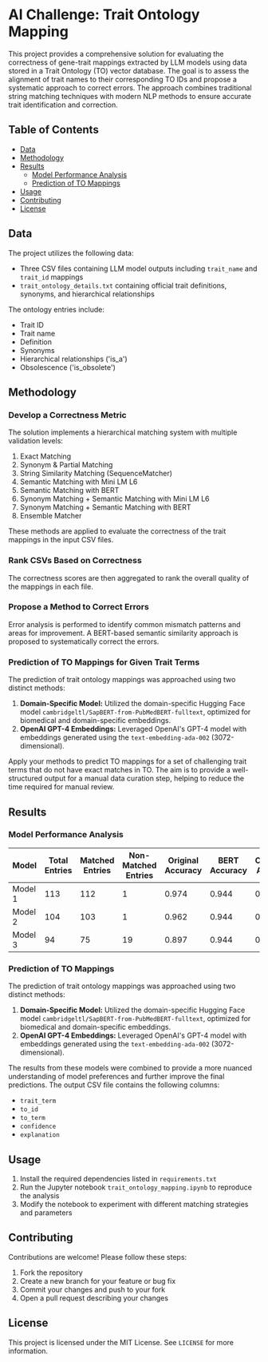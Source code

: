 # AI Challenge: Trait Ontology Mapping

This project provides a comprehensive solution for evaluating the correctness of gene-trait mappings extracted by LLM models using data stored in a Trait Ontology (TO) vector database. The goal is to assess the alignment of trait names to their corresponding TO IDs and propose a systematic approach to correct errors. The approach combines traditional string matching techniques with modern NLP methods to ensure accurate trait identification and correction.

## Table of Contents
- [Data](#data)
- [Methodology](#methodology)
- [Results](#results)
  - [Model Performance Analysis](#model-performance-analysis)
  - [Prediction of TO Mappings](#prediction-of-to-mappings)
- [Usage](#usage)
- [Contributing](#contributing)
- [License](#license)

## Data
The project utilizes the following data:

- Three CSV files containing LLM model outputs including `trait_name` and `trait_id` mappings
- `trait_ontology_details.txt` containing official trait definitions, synonyms, and hierarchical relationships

The ontology entries include:
- Trait ID
- Trait name 
- Definition
- Synonyms
- Hierarchical relationships ('is_a')  
- Obsolescence ('is_obsolete')

## Methodology 
### Develop a Correctness Metric
The solution implements a hierarchical matching system with multiple validation levels:

1. Exact Matching
2. Synonym & Partial Matching
3. String Similarity Matching (SequenceMatcher)
4. Semantic Matching with Mini LM L6
5. Semantic Matching with BERT
6. Synonym Matching + Semantic Matching with Mini LM L6
7. Synonym Matching + Semantic Matching with BERT
8. Ensemble Matcher

These methods are applied to evaluate the correctness of the trait mappings in the input CSV files. 

### Rank CSVs Based on Correctness
The correctness scores are then aggregated to rank the overall quality of the mappings in each file.

### Propose a Method to Correct Errors
Error analysis is performed to identify common mismatch patterns and areas for improvement. A BERT-based semantic similarity approach is proposed to systematically correct the errors.

### Prediction of TO Mappings for Given Trait Terms
The prediction of trait ontology mappings was approached using two distinct methods:

1. **Domain-Specific Model:** Utilized the domain-specific Hugging Face model `cambridgeltl/SapBERT-from-PubMedBERT-fulltext`, optimized for biomedical and domain-specific embeddings.
2. **OpenAI GPT-4 Embeddings:** Leveraged OpenAI's GPT-4 model with embeddings generated using the `text-embedding-ada-002` (3072-dimensional).

Apply your methods to predict TO mappings for a set of challenging trait terms that do not have exact matches in TO. The aim is to provide a well-structured output for a manual data curation step, helping to reduce the time required for manual review.

## Results
### Model Performance Analysis
| Model   | Total Entries | Matched Entries | Non-Matched Entries | Original Accuracy | BERT Accuracy | Combined Accuracy |
|---------|---------------|-----------------|---------------------|-------------------|---------------|-------------------|
| Model 1 | 113           | 112             | 1                   | 0.974             | 0.944         | 0.974             |
| Model 2 | 104           | 103             | 1                   | 0.962             | 0.944         | 0.961             |
| Model 3 | 94            | 75              | 19                  | 0.897             | 0.944         | 0.907             |

### Prediction of TO Mappings
The prediction of trait ontology mappings was approached using two distinct methods:

1. **Domain-Specific Model:** Utilized the domain-specific Hugging Face model `cambridgeltl/SapBERT-from-PubMedBERT-fulltext`, optimized for biomedical and domain-specific embeddings.
2. **OpenAI GPT-4 Embeddings:** Leveraged OpenAI's GPT-4 model with embeddings generated using the `text-embedding-ada-002` (3072-dimensional).

The results from these models were combined to provide a more nuanced understanding of model preferences and further improve the final predictions. The output CSV file contains the following columns:
- `trait_term`
- `to_id`
- `to_term`
- `confidence`
- `explanation`

## Usage
1. Install the required dependencies listed in `requirements.txt`
2. Run the Jupyter notebook `trait_ontology_mapping.ipynb` to reproduce the analysis
3. Modify the notebook to experiment with different matching strategies and parameters

## Contributing
Contributions are welcome! Please follow these steps:
1. Fork the repository
2. Create a new branch for your feature or bug fix
3. Commit your changes and push to your fork
4. Open a pull request describing your changes

## License
This project is licensed under the MIT License. See `LICENSE` for more information.
